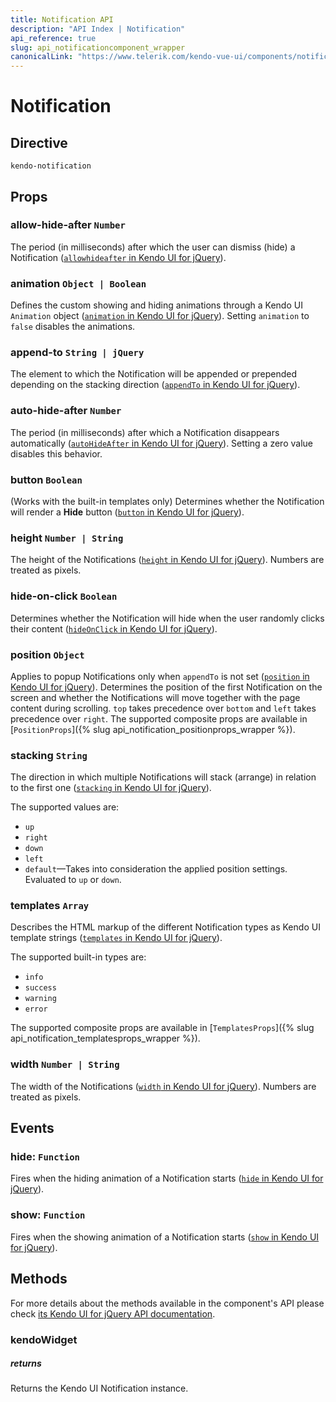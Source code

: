 ```yaml
---
title: Notification API
description: "API Index | Notification"
api_reference: true
slug: api_notificationcomponent_wrapper
canonicalLink: "https://www.telerik.com/kendo-vue-ui/components/notification/api/"
---
```


# Notification

## Directive

`kendo-notification`

## Props

### allow-hide-after `Number`

The period (in milliseconds) after which the user can dismiss (hide) a Notification ([`allowhideafter` in Kendo UI for jQuery](https://docs.telerik.com/kendo-ui/api/javascript/ui/notification/configuration/allowhideafter)).

### animation `Object | Boolean`

Defines the custom showing and hiding animations through a Kendo UI `Animation` object ([`animation` in Kendo UI for jQuery](https://docs.telerik.com/kendo-ui/api/javascript/ui/notification/configuration/animation)). Setting `animation` to `false` disables the animations.

### append-to `String | jQuery`

The element to which the Notification will be appended or prepended depending on the stacking direction ([`appendTo` in Kendo UI for jQuery](https://docs.telerik.com/kendo-ui/api/javascript/ui/notification/configuration/appendto)).

### auto-hide-after `Number`

The period (in milliseconds) after which a Notification disappears automatically ([`autoHideAfter` in Kendo UI for jQuery](https://docs.telerik.com/kendo-ui/api/javascript/ui/notification/configuration/autohideafter)). Setting a zero value disables this behavior.

### button `Boolean`

(Works with the built-in templates only) Determines whether the Notification will render a **Hide** button ([`button` in Kendo UI for jQuery](https://docs.telerik.com/kendo-ui/api/javascript/ui/notification/configuration/button)).

### height `Number | String`

The height of the Notifications ([`height` in Kendo UI for jQuery](https://docs.telerik.com/kendo-ui/api/javascript/ui/notification/configuration/height)). Numbers are treated as pixels.

### hide-on-click `Boolean`

Determines whether the Notification will hide when the user randomly clicks their content ([`hideOnClick` in Kendo UI for jQuery](https://docs.telerik.com/kendo-ui/api/javascript/ui/notification/configuration/hideonclick)).

### position `Object`

Applies to popup Notifications only when `appendTo` is not set ([`position` in Kendo UI for jQuery](https://docs.telerik.com/kendo-ui/api/javascript/ui/notification/configuration/position)). Determines the position of the first Notification on the screen and whether the Notifications will move together with the page content during scrolling. `top` takes precedence over `bottom` and `left` takes precedence over `right`. The supported composite props are available in [`PositionProps`]({% slug api_notification_positionprops_wrapper %}).

### stacking `String`

The direction in which multiple Notifications will stack (arrange) in relation to the first one ([`stacking` in Kendo UI for jQuery](https://docs.telerik.com/kendo-ui/api/javascript/ui/notification/configuration/stacking)).

The supported values are:

* `up`
* `right`
* `down`
* `left`
* `default`&mdash;Takes into consideration the applied position settings. Evaluated to `up` or `down`.

### templates `Array`

Describes the HTML markup of the different Notification types as Kendo UI template strings ([`templates` in Kendo UI for jQuery](https://docs.telerik.com/kendo-ui/api/javascript/ui/notification/configuration/templates)).

The supported built-in types are:

* `info`
* `success`
* `warning`
* `error`

The supported composite props are available in [`TemplatesProps`]({% slug api_notification_templatesprops_wrapper %}).

### width `Number | String`

The width of the Notifications ([`width` in Kendo UI for jQuery](https://docs.telerik.com/kendo-ui/api/javascript/ui/notification/configuration/width)). Numbers are treated as pixels.

## Events

### hide: `Function`

Fires when the hiding animation of a Notification starts ([`hide` in Kendo UI for jQuery](https://docs.telerik.com/kendo-ui/api/javascript/ui/notification/events/hide)).

### show: `Function`

Fires when the showing animation of a Notification starts ([`show` in Kendo UI for jQuery](https://docs.telerik.com/kendo-ui/api/javascript/ui/notification/events/show)).

## Methods

For more details about the methods available in the component's API please check [its Kendo UI for jQuery API documentation](https://docs.telerik.com/kendo-ui/api/javascript/ui/notification#methods). 

### kendoWidget

##### returns

Returns the Kendo UI Notification instance.
